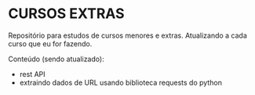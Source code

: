 # CURSOS EXTRAS
Repositório para estudos de cursos menores e extras. Atualizando a cada curso que eu for fazendo. 

Conteúdo (sendo atualizado):

- rest API
- extraindo dados de URL usando biblioteca requests do python
